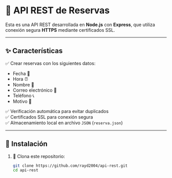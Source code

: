 # 🚀 API REST de Reservas

Esta es una API REST desarrollada en **Node.js** con **Express**, que utiliza conexión segura **HTTPS** mediante certificados SSL.

---

## ✨ Características

✅ Crear reservas con los siguientes datos:
- Fecha 📅  
- Hora ⏰  
- Nombre 🧑  
- Correo electrónico 📧  
- Teléfono 📞  
- Motivo 📝  

✅ Verificación automática para evitar duplicados  
✅ Certificados SSL para conexión segura  
✅ Almacenamiento local en archivo `JSON` (`reserva.json`)  

---

## 🔧 Instalación

1. 🔁 Clona este repositorio:
   ```bash
   git clone https://github.com/rayd2004/api-rest.git
   cd api-rest
